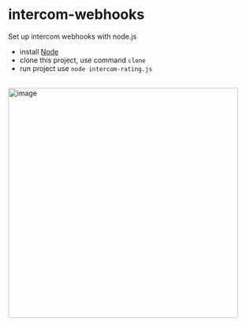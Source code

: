 # intercom-webhooks
Set up intercom webhooks with node.js


- install [Node](https://nodejs.org/ru/download/)
- clone this project, 
use command `clone`
- run project use `node intercom-rating.js`
<br><br>
<img width="466" alt="image" src="https://user-images.githubusercontent.com/32548311/160886941-e3666ad2-a791-408b-b4e8-9261bb880928.png">

